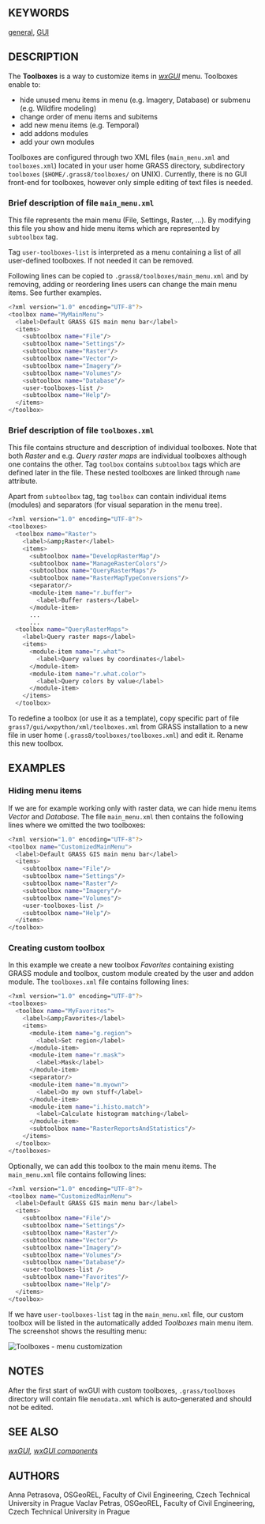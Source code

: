 ## KEYWORDS

[general](general.md), [GUI](topic_GUI.md)

## DESCRIPTION

The **Toolboxes** is a way to customize items in *[wxGUI](wxGUI.md)*
menu. Toolboxes enable to:

- hide unused menu items in menu (e.g. Imagery, Database) or submenu
  (e.g. Wildfire modeling)
- change order of menu items and subitems
- add new menu items (e.g. Temporal)
- add addons modules
- add your own modules

Toolboxes are configured through two XML files (`main_menu.xml` and
`toolboxes.xml`) located in your user home GRASS directory, subdirectory
`toolboxes` (`$HOME/.grass8/toolboxes/` on UNIX). Currently, there is no
GUI front-end for toolboxes, however only simple editing of text files
is needed.

### Brief description of file `main_menu.xml`

This file represents the main menu (File, Settings, Raster, ...). By
modifying this file you show and hide menu items which are represented
by `subtoolbox` tag.

Tag `user-toolboxes-list` is interpreted as a menu containing a list of
all user-defined toolboxes. If not needed it can be removed.

Following lines can be copied to `.grass8/toolboxes/main_menu.xml` and
by removing, adding or reordering lines users can change the main menu
items. See further examples.

```bash
<?xml version="1.0" encoding="UTF-8"?>
<toolbox name="MyMainMenu">
  <label>Default GRASS GIS main menu bar</label>
  <items>
    <subtoolbox name="File"/>
    <subtoolbox name="Settings"/>
    <subtoolbox name="Raster"/>
    <subtoolbox name="Vector"/>
    <subtoolbox name="Imagery"/>
    <subtoolbox name="Volumes"/>
    <subtoolbox name="Database"/>
    <user-toolboxes-list />
    <subtoolbox name="Help"/>
  </items>
</toolbox>
```

### Brief description of file `toolboxes.xml`

This file contains structure and description of individual toolboxes.
Note that both *Raster* and e.g. *Query raster maps* are individual
toolboxes although one contains the other. Tag `toolbox` contains
`subtoolbox` tags which are defined later in the file. These nested
toolboxes are linked through `name` attribute.

Apart from `subtoolbox` tag, tag `toolbox` can contain individual items
(modules) and separators (for visual separation in the menu tree).

```bash
<?xml version="1.0" encoding="UTF-8"?>
<toolboxes>
  <toolbox name="Raster">
    <label>&amp;Raster</label>
    <items>
      <subtoolbox name="DevelopRasterMap"/>
      <subtoolbox name="ManageRasterColors"/>
      <subtoolbox name="QueryRasterMaps"/>
      <subtoolbox name="RasterMapTypeConversions"/>
      <separator/>
      <module-item name="r.buffer">
        <label>Buffer rasters</label>
      </module-item>
      ...
      ...
  <toolbox name="QueryRasterMaps">
    <label>Query raster maps</label>
    <items>
      <module-item name="r.what">
        <label>Query values by coordinates</label>
      </module-item>
      <module-item name="r.what.color">
        <label>Query colors by value</label>
      </module-item>
    </items>
  </toolbox>
```

To redefine a toolbox (or use it as a template), copy specific part of
file `grass7/gui/wxpython/xml/toolboxes.xml` from GRASS installation to
a new file in user home (`.grass8/toolboxes/toolboxes.xml`) and edit it.
Rename this new toolbox.

## EXAMPLES

### Hiding menu items

If we are for example working only with raster data, we can hide menu
items *Vector* and *Database*. The file `main_menu.xml` then contains
the following lines where we omitted the two toolboxes:

```bash
<?xml version="1.0" encoding="UTF-8"?>
<toolbox name="CustomizedMainMenu">
  <label>Default GRASS GIS main menu bar</label>
  <items>
    <subtoolbox name="File"/>
    <subtoolbox name="Settings"/>
    <subtoolbox name="Raster"/>
    <subtoolbox name="Imagery"/>
    <subtoolbox name="Volumes"/>
    <user-toolboxes-list />
    <subtoolbox name="Help"/>
  </items>
</toolbox>
```

### Creating custom toolbox

In this example we create a new toolbox *Favorites* containing existing
GRASS module and toolbox, custom module created by the user and addon
module. The `toolboxes.xml` file contains following lines:

```bash
<?xml version="1.0" encoding="UTF-8"?>
<toolboxes>
  <toolbox name="MyFavorites">
    <label>&amp;Favorites</label>
    <items>
      <module-item name="g.region">
        <label>Set region</label>
      </module-item>
      <module-item name="r.mask">
        <label>Mask</label>
      </module-item>
      <separator/>
      <module-item name="m.myown">
        <label>Do my own stuff</label>
      </module-item>
      <module-item name="i.histo.match">
        <label>Calculate histogram matching</label>
      </module-item>
      <subtoolbox name="RasterReportsAndStatistics"/>
    </items>
  </toolbox>
</toolboxes>
```

Optionally, we can add this toolbox to the main menu items. The
`main_menu.xml` file contains following lines:

```bash
<?xml version="1.0" encoding="UTF-8"?>
<toolbox name="CustomizedMainMenu">
  <label>Default GRASS GIS main menu bar</label>
  <items>
    <subtoolbox name="File"/>
    <subtoolbox name="Settings"/>
    <subtoolbox name="Raster"/>
    <subtoolbox name="Vector"/>
    <subtoolbox name="Imagery"/>
    <subtoolbox name="Volumes"/>
    <subtoolbox name="Database"/>
    <user-toolboxes-list />
    <subtoolbox name="Favorites"/>
    <subtoolbox name="Help"/>
  </items>
</toolbox>
```

If we have `user-toolboxes-list` tag in the `main_menu.xml` file, our
custom toolbox will be listed in the automatically added *Toolboxes*
main menu item. The screenshot shows the resulting menu:

<img src="wxGUI_toolboxes.jpg" data-border="0"
alt="Toolboxes - menu customization" />

## NOTES

After the first start of wxGUI with custom toolboxes, `.grass/toolboxes`
directory will contain file `menudata.xml` which is auto-generated and
should not be edited.

## SEE ALSO

*[wxGUI](wxGUI.md), [wxGUI components](wxGUI.components.md)*

## AUTHORS

Anna Petrasova, OSGeoREL, Faculty of Civil Engineering, Czech Technical
University in Prague
Vaclav Petras, OSGeoREL, Faculty of Civil Engineering, Czech Technical
University in Prague
